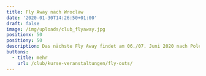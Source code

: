 ```yaml
---
title: Fly Away nach Wroclaw
date: '2020-01-30T14:26:50+01:00'
draft: false
image: /img/uploads/club_flyaway.jpg
positionx: 50
positiony: 50
description: Das nächste Fly Away findet am 06./07. Juni 2020 nach Polen statt.
buttons:
  - title: mehr
    url: /club/kurse-veranstaltungen/fly-outs/
---
```


